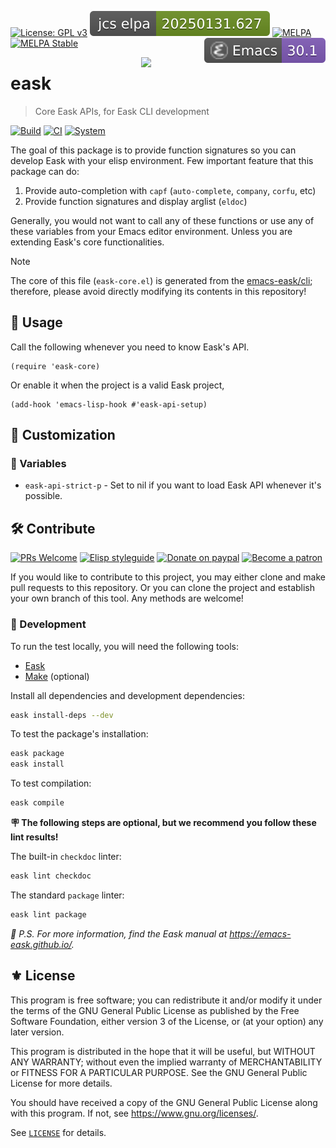 [![License: GPL v3](https://img.shields.io/badge/License-GPL%20v3-blue.svg)](https://www.gnu.org/licenses/gpl-3.0)
[![JCS-ELPA](https://raw.githubusercontent.com/jcs-emacs/badges/master/elpa/v/eask.svg)](https://jcs-emacs.github.io/jcs-elpa/#/eask)
[![MELPA](https://melpa.org/packages/eask-badge.svg)](https://melpa.org/#/eask)
[![MELPA Stable](https://stable.melpa.org/packages/eask-badge.svg)](https://stable.melpa.org/#/eask)
<a href="https://www.gnu.org/software/emacs/download.html"><img align="right" src="etc/badges/emacs.svg" alt="Emacs"></a>

<a href="#"><img align="right" src="https://raw.githubusercontent.com/emacs-eask/cli/master/docs/static/logo.png" width="20%"></a>

# eask
> Core Eask APIs, for Eask CLI development

[![Build](https://github.com/emacs-eask/eask/actions/workflows/build.yml/badge.svg)](https://github.com/emacs-eask/eask/actions/workflows/build.yml)
[![CI](https://github.com/emacs-eask/eask/actions/workflows/test.yml/badge.svg)](https://github.com/emacs-eask/eask/actions/workflows/test.yml)
[![System](https://github.com/emacs-eask/eask/actions/workflows/system.yml/badge.svg)](https://github.com/emacs-eask/eask/actions/workflows/system.yml)

The goal of this package is to provide function signatures so you can
develop Eask with your elisp environment. Few important feature that
this package can do:

1. Provide auto-completion with `capf` (`auto-complete`, `company`, `corfu`, etc)
2. Provide function signatures and display arglist (`eldoc`)

Generally, you would not want to call any of these functions or use any of
these variables from your Emacs editor environment. Unless you are extending
Eask's core functionalities.

> [!NOTE]
>
> The core of this file (`eask-core.el`) is generated from the [emacs-eask/cli][]; therefore, please avoid directly modifying its contents in this repository!

## 🔨 Usage

Call the following whenever you need to know Eask's API.

```elisp
(require 'eask-core)
```

Or enable it when the project is a valid Eask project,

```elisp
(add-hook 'emacs-lisp-hook #'eask-api-setup)
```

## 🔧 Customization

### 🧪 Variables

- `eask-api-strict-p` - Set to nil if you want to load Eask API whenever it's possible.

## 🛠️ Contribute

[![PRs Welcome](https://img.shields.io/badge/PRs-welcome-brightgreen.svg)](http://makeapullrequest.com)
[![Elisp styleguide](https://img.shields.io/badge/elisp-style%20guide-purple)](https://github.com/bbatsov/emacs-lisp-style-guide)
[![Donate on paypal](https://img.shields.io/badge/paypal-donate-1?logo=paypal&color=blue)](https://www.paypal.me/jcs090218)
[![Become a patron](https://img.shields.io/badge/patreon-become%20a%20patron-orange.svg?logo=patreon)](https://www.patreon.com/jcs090218)

If you would like to contribute to this project, you may either
clone and make pull requests to this repository. Or you can
clone the project and establish your own branch of this tool.
Any methods are welcome!

### 🔬 Development

To run the test locally, you will need the following tools:

- [Eask](https://emacs-eask.github.io/)
- [Make](https://www.gnu.org/software/make/) (optional)

Install all dependencies and development dependencies:

```sh
eask install-deps --dev
```

To test the package's installation:

```sh
eask package
eask install
```

To test compilation:

```sh
eask compile
```

**🪧 The following steps are optional, but we recommend you follow these lint results!**

The built-in `checkdoc` linter:

```sh
eask lint checkdoc
```

The standard `package` linter:

```sh
eask lint package
```

*📝 P.S. For more information, find the Eask manual at https://emacs-eask.github.io/.*

## ⚜️ License

This program is free software; you can redistribute it and/or modify
it under the terms of the GNU General Public License as published by
the Free Software Foundation, either version 3 of the License, or
(at your option) any later version.

This program is distributed in the hope that it will be useful,
but WITHOUT ANY WARRANTY; without even the implied warranty of
MERCHANTABILITY or FITNESS FOR A PARTICULAR PURPOSE.  See the
GNU General Public License for more details.

You should have received a copy of the GNU General Public License
along with this program.  If not, see <https://www.gnu.org/licenses/>.

See [`LICENSE`](./LICENSE.txt) for details.

<!-- Links -->

[emacs-eask/cli]: https://github.com/emacs-eask/cli
